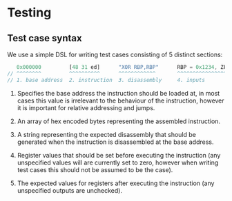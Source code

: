 # Testing

## Test case syntax

We use a simple DSL for writing test cases consisting of 5 distinct sections:

```javascript
   0x000000         [48 31 ed]      "XOR RBP,RBP"      RBP = 0x1234, ZF = 0 => RBP = 0x0, ZF = 1;
// ^^^^^^^^         ^^^^^^^^^^      ^^^^^^^^^^^^       ^^^^^^^^^^^^^^^^^^^^    ^^^^^^^^^^^^^^^^^
// 1. base address  2. instruction  3. disassembly     4. inputs               5. outputs
```

1. Specifies the base address the instruction should be loaded at, in most cases this value is irrelevant to the behaviour of the instruction, however it is important for relative addressing and jumps.

2. An array of hex encoded bytes representing the assembled instruction.

3. A string representing the expected disassembly that should be generated when the instruction is disassembled at the base address.

4. Register values that should be set before executing the instruction (any unspecified values will are currently set to zero, however when writing test cases this should not be assumed to be the case).

5. The expected values for registers after executing the instruction (any unspecified outputs are unchecked).

